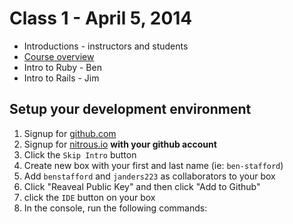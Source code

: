 # Class 1 - April 5, 2014

* Introductions - instructors and students
* [Course overview](./course_overview.md)
* Intro to Ruby - Ben
* Intro to Rails - Jim

## Setup your development environment

  1. Signup for [github.com](http://github.com)
  2. Signup for [nitrous.io](http://nitrous.io) **with your github account**
  3. Click the `Skip Intro` button
  4. Create new box with your first and last name (ie: `ben-stafford`)
  5. Add `benstafford` and `janders223` as collaborators to your box
  6. Click "Reaveal Public Key" and then click "Add to Github"
  6. click the `IDE` button on your box
  7. In the console, run the following commands:

